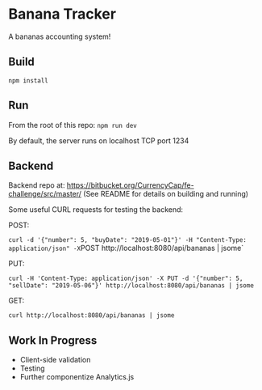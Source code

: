 # Banana Tracker

A bananas accounting system!

## Build

`npm install`

## Run

From the root of this repo: `npm run dev`

By default, the server runs on localhost TCP port 1234

## Backend

Backend repo at: https://bitbucket.org/CurrencyCap/fe-challenge/src/master/
(See README for details on building and running)

Some useful CURL requests for testing the backend:

POST:

`curl -d '{"number": 5, "buyDate": "2019-05-01"}' -H "Content-Type: application/json" -X`POST http://localhost:8080/api/bananas | jsome`

PUT:

`curl -H 'Content-Type: application/json' -X PUT -d '{"number": 5, "sellDate": "2019-05-06"}' http://localhost:8080/api/bananas | jsome`

GET:

`curl http://localhost:8080/api/bananas | jsome`

## Work In Progress

- Client-side validation
- Testing
- Further componentize Analytics.js
